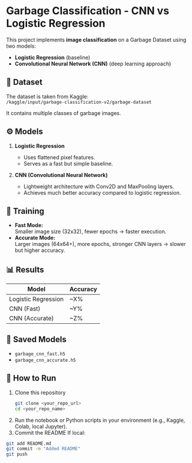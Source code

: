# Garbage Classification - CNN vs Logistic Regression

This project implements **image classification** on a Garbage Dataset using two models:
- **Logistic Regression** (baseline)
- **Convolutional Neural Network (CNN)** (deep learning approach)

## 📂 Dataset
The dataset is taken from Kaggle:  
`/kaggle/input/garbage-classification-v2/garbage-dataset`

It contains multiple classes of garbage images.

## ⚙️ Models
1. **Logistic Regression**  
   - Uses flattened pixel features.  
   - Serves as a fast but simple baseline.  

2. **CNN (Convolutional Neural Network)**  
   - Lightweight architecture with Conv2D and MaxPooling layers.  
   - Achieves much better accuracy compared to logistic regression.  

## 🚀 Training
- **Fast Mode:**  
  Smaller image size (32x32), fewer epochs → faster execution.  
- **Accurate Mode:**  
  Larger images (64x64+), more epochs, stronger CNN layers → slower but higher accuracy.  

## 📊 Results
| Model                | Accuracy |
|-----------------------|----------|
| Logistic Regression   | ~X%      |
| CNN (Fast)            | ~Y%      |
| CNN (Accurate)        | ~Z%      |

## 💾 Saved Models
- `garbage_cnn_fast.h5`  
- `garbage_cnn_accurate.h5`  

## 📌 How to Run
1. Clone this repository
   ```bash
   git clone <your_repo_url>
   cd <your_repo_name>
2. Run the notebook or Python scripts in your environment (e.g., Kaggle, Colab, local Jupyter).
3. Commit the README
If local:
```bash
git add README.md
git commit -m "Added README"
git push
